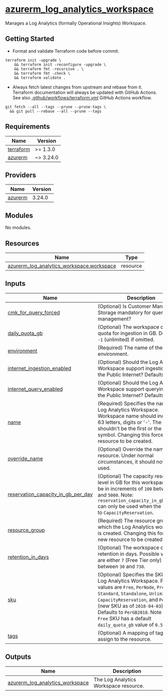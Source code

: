 # [azurerm_log_analytics_workspace](https://registry.terraform.io/providers/hashicorp/azurerm/latest/docs/resources/log_analytics_workspace)

Manages a Log Analytics (formally Operational Insights) Workspace.

## Getting Started

- Format and validate Terraform code before commit.

```shell
terraform init -upgrade \
    && terraform init -reconfigure -upgrade \
    && terraform fmt -recursive . \
    && terraform fmt -check \
    && terraform validate .
```

- Always fetch latest changes from upstream and rebase from it. Terraform documentation will always be updated with GitHub Actions. See also [.github/workflows/terraform.yml](.github/workflows/terraform.yml) GitHub Actions workflow.

```shell
git fetch --all --tags --prune --prune-tags \
  && git pull --rebase --all --prune --tags
```

<!-- BEGIN_TF_DOCS -->
## Requirements

| Name | Version |
|------|---------|
| <a name="requirement_terraform"></a> [terraform](#requirement\_terraform) | >= 1.3.0 |
| <a name="requirement_azurerm"></a> [azurerm](#requirement\_azurerm) | ~> 3.24.0 |

## Providers

| Name | Version |
|------|---------|
| <a name="provider_azurerm"></a> [azurerm](#provider\_azurerm) | 3.24.0 |

## Modules

No modules.

## Resources

| Name | Type |
|------|------|
| [azurerm_log_analytics_workspace.workspace](https://registry.terraform.io/providers/hashicorp/azurerm/latest/docs/resources/log_analytics_workspace) | resource |

## Inputs

| Name | Description | Type | Default | Required |
|------|-------------|------|---------|:--------:|
| <a name="input_cmk_for_query_forced"></a> [cmk\_for\_query\_forced](#input\_cmk\_for\_query\_forced) | (Optional) Is Customer Managed Storage mandatory for query management? | `bool` | `false` | no |
| <a name="input_daily_quota_gb"></a> [daily\_quota\_gb](#input\_daily\_quota\_gb) | (Optional) The workspace daily quota for ingestion in GB. Defaults to `-1` (unlimited) if omitted. | `number` | `-1` | no |
| <a name="input_environment"></a> [environment](#input\_environment) | (Required) The name of the environment. | `string` | n/a | yes |
| <a name="input_internet_ingestion_enabled"></a> [internet\_ingestion\_enabled](#input\_internet\_ingestion\_enabled) | (Optional) Should the Log Analytics Workspace support ingestion over the Public Internet? Defaults to `true`. | `bool` | `true` | no |
| <a name="input_internet_query_enabled"></a> [internet\_query\_enabled](#input\_internet\_query\_enabled) | (Optional) Should the Log Analytics Workspace support querying over the Public Internet? Defaults to `true`. | `bool` | `true` | no |
| <a name="input_name"></a> [name](#input\_name) | (Required) Specifies the name of the Log Analytics Workspace. Workspace name should include 4-63 letters, digits or '-'. The '-' shouldn't be the first or the last symbol. Changing this forces a new resource to be created. | `string` | n/a | yes |
| <a name="input_override_name"></a> [override\_name](#input\_override\_name) | (Optional) Override the name of the resource. Under normal circumstances, it should not be used. | `string` | `""` | no |
| <a name="input_reservation_capacity_in_gb_per_day"></a> [reservation\_capacity\_in\_gb\_per\_day](#input\_reservation\_capacity\_in\_gb\_per\_day) | (Optional) The capacity reservation level in GB for this workspace. Must be in increments of `100` between `100` and `5000`. Note: `reservation_capacity_in_gb_per_day` can only be used when the sku is set to `CapacityReservation`. | `number` | `null` | no |
| <a name="input_resource_group"></a> [resource\_group](#input\_resource\_group) | (Required) The resource group in which the Log Analytics workspace is created. Changing this forces a new resource to be created. | `any` | n/a | yes |
| <a name="input_retention_in_days"></a> [retention\_in\_days](#input\_retention\_in\_days) | (Optional) The workspace data retention in days. Possible values are either `7` (Free Tier only) or range between `30` and `730`. | `number` | `30` | no |
| <a name="input_sku"></a> [sku](#input\_sku) | (Optional) Specifies the SKU of the Log Analytics Workspace. Possible values are `Free`, `PerNode`, `Premium`, `Standard`, `Standalone`, `Unlimited`, `CapacityReservation`, and `PerGB2018` (new SKU as of `2018-04-03`). Defaults to `PerGB2018`. Note that the `Free` SKU has a default `daily_quota_gb` value of `0.5 `(GB). | `string` | `"PerGB2018"` | no |
| <a name="input_tags"></a> [tags](#input\_tags) | (Optional) A mapping of tags to assign to the resource. | `map(string)` | `{}` | no |

## Outputs

| Name | Description |
|------|-------------|
| <a name="output_azurerm_log_analytics_workspace"></a> [azurerm\_log\_analytics\_workspace](#output\_azurerm\_log\_analytics\_workspace) | The Log Analytics Workspace resource. |
<!-- END_TF_DOCS -->
